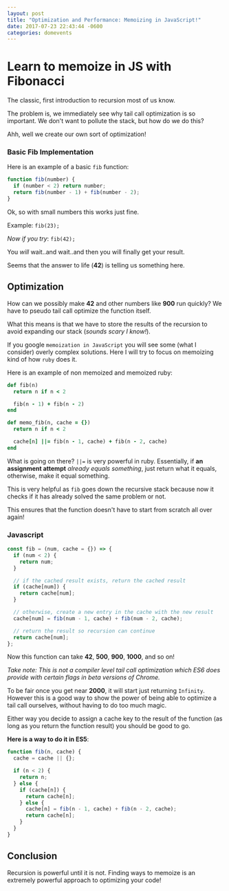 ```yaml
---
layout: post
title: "Optimization and Performance: Memoizing in JavaScript!"
date: 2017-07-23 22:43:44 -0600
categories: domevents
---
```


# Learn to memoize in JS with Fibonacci

The classic, first introduction to recursion most of us know.

The problem is, we immediately see why tail call optimization is so important. We don't want to pollute the stack, but how do we do this?

Ahh, well we create our own sort of optimization!

### Basic Fib Implementation

Here is an example of a basic `fib` function:

```javascript
function fib(number) {
  if (number < 2) return number;
  return fib(number - 1) + fib(number - 2);
}
```

Ok, so with small numbers this works just fine.

Example: `fib(23);`

_Now if you try_: `fib(42);`

You _will_ wait..and wait..and then you will finally get your result.

Seems that the answer to life (**42**) is telling us something here.

## Optimization

How can we possibly make **42** and other numbers like **900** run quickly? We have to pseudo tail call optimize the function itself.

What this means is that we have to store the results of the recursion to avoid expanding our stack (_sounds scary I know!_).

If you google `memoization in JavaScript` you will see some (what I consider) overly complex solutions. Here I will try to focus on memoizing kind of how `ruby` does it.

Here is an example of non memoized and memoized ruby:

```ruby
def fib(n)
  return n if n < 2

  fib(n - 1) + fib(n - 2)
end

def memo_fib(n, cache = {})
  return n if n < 2

  cache[n] ||= fib(n - 1, cache) + fib(n - 2, cache)
end
```

What is going on there? `||=` is very powerful in ruby. Essentially, if **an assignment attempt** _already equals something_, just return what it equals, otherwise, make it equal something.

This is very helpful as `fib` goes down the recursive stack because now it checks if it has already solved the same problem or not.

This ensures that the function doesn't have to start from scratch all over again!

### Javascript

```javascript
const fib = (num, cache = {}) => {
  if (num < 2) {
    return num;
  }

  // if the cached result exists, return the cached result
  if (cache[num]) {
    return cache[num];
  }

  // otherwise, create a new entry in the cache with the new result
  cache[num] = fib(num - 1, cache) + fib(num - 2, cache);

  // return the result so recursion can continue
  return cache[num];
};
```

Now this function can take **42**, **500**, **900**, **1000**, and so on!

_Take note: This is not a compiler level tail call optimization which ES6 does provide with certain flags in beta versions of Chrome._

To be fair once you get near **2000**, it will start just returning `Infinity`. However this is a good way to show the power of being able to optimize a tail call ourselves, without having to do too much magic.

Either way you decide to assign a cache key to the result of the function (as long as you return the function result) you should be good to go.

**Here is a way to do it in ES5**:

```javascript
function fib(n, cache) {
  cache = cache || {};

  if (n < 2) {
    return n;
  } else {
    if (cache[n]) {
      return cache[n];
    } else {
      cache[n] = fib(n - 1, cache) + fib(n - 2, cache);
      return cache[n];
    }
  }
}
```

## Conclusion

Recursion is powerful until it is not. Finding ways to memoize is an extremely powerful approach to optimizing your code!
